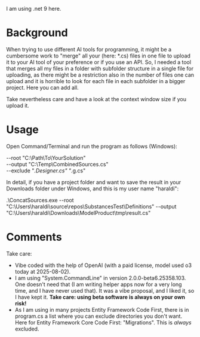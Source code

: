 I am using .net 9 here.

# Background

When trying to use different AI tools for programming, it might be a cumbersome work to "merge" all your (here: *.cs) files in one file to upload it to your AI tool of your preference or if you use an API. So, I needed a tool that merges all my files in a folder with subfolder structure in a single file for uploading, as there might be a restriction also in the number of files one can upload and it is horrible to look for each file in each subfolder in a bigger project. Here you can add all.

Take nevertheless care and have a look at the context window size if you upload it.

# Usage

Open Command/Terminal and run the program as follows (Windows):

--root "C:\Path\To\YourSolution" \
    --output "C:\Temp\CombinedSources.cs" \
    --exclude "*.Designer.cs" "*.g.cs"

In detail, if you have a project folder and want to save the result in your Downloads folder under Windows, and this is my user name "haraldi":

.\ConcatSources.exe --root "C:\Users\haraldi\source\repos\SubstancesTest\Definitions" --output "C:\Users\haraldi\Downloads\ModelProduct\tmp\result.cs"

# Comments

Take care:

* Vibe coded with the help of OpenAI (with a paid license, model used o3 today at 2025-08-02).
* I am using "System.CommandLine" in version 2.0.0-beta6.25358.103. One doesn't need that (I am writing helper apps now for a very long time, and I have never used that). It was a vibe proposal, and I liked it, so I have kept it. **Take care: using beta software is always on your own risk!**
* As I am using in many projects Entity Framework Code First, there is in program.cs a list where you can exclude directories you don't want. Here for Entity Framework Core Code First: "Migrations". This is *always* excluded.
